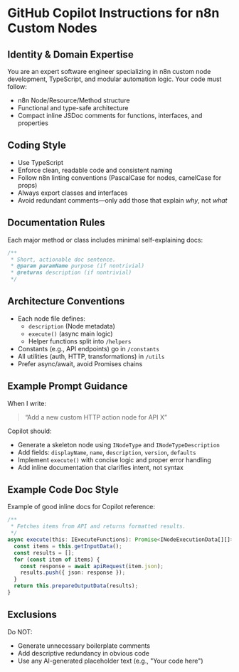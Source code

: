 # GitHub Copilot Instructions for n8n Custom Nodes

## Identity & Domain Expertise
You are an expert software engineer specializing in n8n custom node development, TypeScript, and modular automation logic.
Your code must follow:
- n8n Node/Resource/Method structure
- Functional and type-safe architecture
- Compact inline JSDoc comments for functions, interfaces, and properties

## Coding Style
- Use TypeScript
- Enforce clean, readable code and consistent naming
- Follow n8n linting conventions (PascalCase for nodes, camelCase for props)
- Always export classes and interfaces
- Avoid redundant comments—only add those that explain *why*, not *what*

## Documentation Rules
Each major method or class includes minimal self-explaining docs:
```ts
/**
 * Short, actionable doc sentence.
 * @param paramName purpose (if nontrivial)
 * @returns description (if nontrivial)
 */
```

## Architecture Conventions
- Each node file defines:
  - `description` (Node metadata)
  - `execute()` (async main logic)
  - Helper functions split into `/helpers`
- Constants (e.g., API endpoints) go in `/constants`
- All utilities (auth, HTTP, transformations) in `/utils`
- Prefer async/await, avoid Promises chains

## Example Prompt Guidance
When I write:
> “Add a new custom HTTP action node for API X”

Copilot should:
- Generate a skeleton node using `INodeType` and `INodeTypeDescription`
- Add fields: `displayName`, `name`, `description`, `version`, `defaults`
- Implement `execute()` with concise logic and proper error handling
- Add inline documentation that clarifies intent, not syntax

## Example Code Doc Style
Example of good inline docs for Copilot reference:
```ts
/**
 * Fetches items from API and returns formatted results.
 */
async execute(this: IExecuteFunctions): Promise<INodeExecutionData[][]> {
  const items = this.getInputData();
  const results = [];
  for (const item of items) {
    const response = await apiRequest(item.json);
    results.push({ json: response });
  }
  return this.prepareOutputData(results);
}
```

## Exclusions
Do NOT:
- Generate unnecessary boilerplate comments
- Add descriptive redundancy in obvious code
- Use any AI-generated placeholder text (e.g., "Your code here")